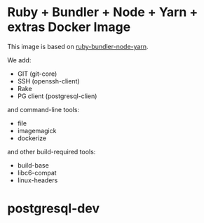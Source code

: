 # Ruby + Bundler + Node + Yarn + extras Docker Image

This image is based on [ruby-bundler-node-yarn](https://github.com/leikir/docker-ruby-bundler-node-yarn).

We add:
* GIT (git-core)
* SSH (openssh-client)
* Rake
* PG client (postgresql-clien)

and command-line tools:
* file
* imagemagick
* dockerize

and other build-required tools:
* build-base
* libc6-compat
* linux-headers
# postgresql-dev
